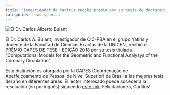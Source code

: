 ```yaml
---
title: "Investigador de Yatiris recibe premio por su tesis de doctorado en Brasil"
categories: news-spanish
---
```


<div class="image-post-container">
    <img src="https://www.exa.unicen.edu.ar/sites/default/files/styles/imagen_en_nodo/public/premio_bulant.jpg?itok=E3off-RN" title="El Dr. Carlos Alberto Bulant" />
</div>

El Dr. Carlos A. Bulant, investigador de CIC-PBA en el grupo Yatiris y docente de la Facultad de Ciencias Exactas de la UNICEN, recibió el [PRÊMIO CAPES DE TESE - EDIÇÃO 2018](http://www.capes.gov.br/sala-de-imprensa/noticias/9091-premio-capes-seleciona-melhores-teses-defendidas-em-2017) por su tesis titulada "Computational Models for the Geometric and Functional Analysys of the Coronary Circulation".
 
Ésta distinción es otorgada por la CAPES (Coordenação de Aperfeiçoamento de Pessoal de Nivel Superior) de Brasil a las mejores tesis del año en diferentes áreas. El lector interesado puede acceder a la resolución (en portugués) siguiendo [este link](http://www.capes.gov.br/images/stories/download/01102018_Premio_CAPES_de_Tese_Premiados_SEI_23038.004009_2018_03-1.pdf). Felicitaciones, Carlitos!
